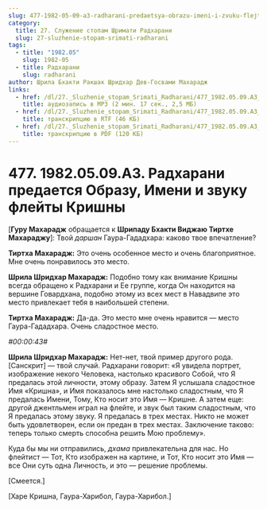 ```yaml
---
slug: 477-1982-05-09-a3-radharani-predaetsya-obrazu-imeni-i-zvuku-flejty-krishny
category:
  title: 27. Служение стопам Шримати Радхарани
  slug: 27-sluzhenie-stopam-srimati-radharani
tags:
  - title: "1982.05"
    slug: 1982-05
  - title: Радхарани
    slug: radharani
author: Шрила Бхакти Ракшак Шридхар Дев-Госвами Махарадж
links:
  - href: /dl/27._Sluzhenie_stopam_Srimati_Radharani/477_1982.05.09.A3_SridharMj_Radharani_predaetsja_Obrazu_Imeni_i_zvuku_flejty_Krishny.mp3
    title: аудиозапись в MP3 (2 мин. 17 сек., 2,5 МБ)
  - href: /dl/27._Sluzhenie_stopam_Srimati_Radharani/477_1982.05.09.A3_SridharMj_Radharani_predaetsja_Obrazu_Imeni_i_zvuku_flejty_Krishny.rtf
    title: транскрипцию в RTF (46 КБ)
  - href: /dl/27._Sluzhenie_stopam_Srimati_Radharani/477_1982.05.09.A3_SridharMj_Radharani_predaetsja_Obrazu_Imeni_i_zvuku_flejty_Krishny.pdf
    title: транскрипцию в PDF (120 КБ)
---
```


# 477. 1982.05.09.A3. Радхарани предается Образу, Имени и звуку флейты Кришны

[**Гуру Махарадж** обращается к **Шрипаду Бхакти Виджаю Тиртхе Махараджу**]: Твой *даршан* Гаура-Гададхара: каково твое впечатление?

**Тиртха Махарадж:** Это очень особенное место и очень благоприятное. Мне очень понравилось это место.

**Шрила Шридхар Махарадж:** Подобно тому как внимание Кришны всегда обращено к Радхарани и Ее группе, когда Он находится на вершине Говардхана, подобно этому из всех мест в Навадвипе это место привлекает тебя в наибольшей степени.

**Тиртха Махарадж:** Да-да. Это место мне очень нравится — место Гаура-Гададхара. Очень сладостное место.

*#00:00:43#*

**Шрила Шридхар Махарадж:** Нет-нет, твой пример другого рода. [Санскрит] — твой случай. Радхарани говорит: «Я увидела портрет, изображение некого Человека, настолько красивого Собой, что Я предалась этой личности, этому образу. Затем Я услышала сладостное Имя «Кришна», и Имя показалось мне настолько сладостным, что Я предалась Имени, Тому, Кто носит это Имя — Кришне. А затем еще: другой джентльмен играл на флейте, и звук был таким сладостным, что Я предалась этому звуку. Я предалась в трех местах. Никто не может быть удовлетворен, если он предан в трех местах. Заключение таково: теперь только смерть способна решить Мою проблему».

Куда бы мы ни отправились, *дхама* привлекательна для нас. Но флейтист — Тот, Кто изображен на картине, и Тот, Кто носит это Имя — все Они суть одна Личность, и это — решение проблемы.

[Смеется.]

[Харе Кришна, Гаура-Харибол, Гаура-Харибол.]

